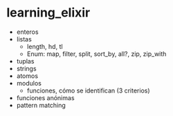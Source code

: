 # learning_elixir


- enteros
- listas
  - length, hd, tl
  - Enum: map, filter, split, sort_by, all?, zip, zip_with
- tuplas
- strings
- atomos
- modulos
  - funciones, cómo se identifican (3 criterios)
- funciones anónimas
- pattern matching

